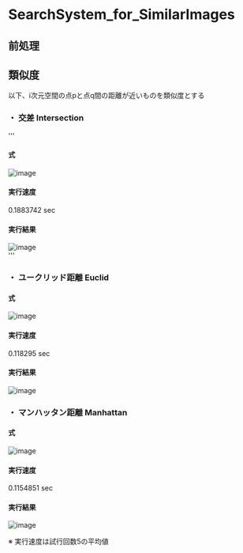 # SearchSystem_for_SimilarImages
## 前処理<br>
## 類似度<br>
以下、i次元空間の点pと点q間の距離が近いものを類似度とする
### ・ 交差 Intersection<br>

'''
#### 式<br>
![image](https://cloud.githubusercontent.com/assets/17031124/22911103/607ddbf6-f2a1-11e6-9446-6102e573cbba.png)
<br>
#### 実行速度<br>
0.1883742 sec
#### 実行結果<br>
![image](https://cloud.githubusercontent.com/assets/17031124/22910204/b5609b28-f29b-11e6-8f54-f0c7f3547004.png)<br>
'''

### ・ ユークリッド距離 Euclid<br>
#### 式<br>
![image](https://cloud.githubusercontent.com/assets/17031124/22911058/39c8a8f6-f2a1-11e6-9d45-34393860d108.png)
<br>
#### 実行速度<br>
0.118295 sec
#### 実行結果<br>
![image](https://cloud.githubusercontent.com/assets/17031124/22910040/edddcb52-f29a-11e6-813c-422a4efacebd.png)<br>
### ・ マンハッタン距離 Manhattan<br>
#### 式<br>
![image](https://cloud.githubusercontent.com/assets/17031124/22911093/55393ec0-f2a1-11e6-98d5-f231205e1310.png)
<br>
#### 実行速度<br>
0.1154851 sec
#### 実行結果<br>
![image](https://cloud.githubusercontent.com/assets/17031124/22910090/1e5cfb0e-f29b-11e6-9c59-2417f7da7069.png)<br>

※ 実行速度は試行回数5の平均値<br>